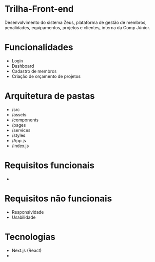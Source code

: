 # Trilha-Front-end

Desenvolvimento do sistema Zeus, plataforma de gestão de membros, penalidades, equipamentos, projetos e clientes, interna da Comp Júnior.

# Funcionalidades

- Login
- Dashboard
- Cadastro de membros
- Criação de orçamento de projetos

# Arquitetura de pastas

- /src
- /assets
- /components
- /pages
- /services
- /styles
- /App.js
- /index.js

# Requisitos funcionais

- 

# Requisitos não funcionais

- Responsividade
- Usabilidade

# Tecnologias

- Next.js (React)
- 
